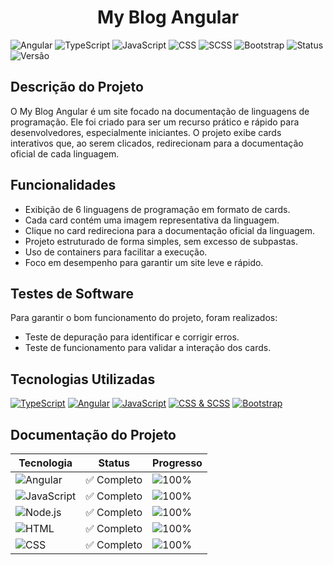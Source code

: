 <h1 align="center">My Blog Angular</h1>


![Angular](https://img.shields.io/badge/Angular-DD0031?style=for-the-badge&logo=angular&logoColor=white)
![TypeScript](https://img.shields.io/badge/TypeScript-007ACC?style=for-the-badge&logo=typescript&logoColor=white)
![JavaScript](https://img.shields.io/badge/JavaScript-F7DF1E?style=for-the-badge&logo=javascript&logoColor=black)
![CSS](https://img.shields.io/badge/CSS-1572B6?style=for-the-badge&logo=css3&logoColor=white)
![SCSS](https://img.shields.io/badge/SCSS-CC6699?style=for-the-badge&logo=sass&logoColor=white)
![Bootstrap](https://img.shields.io/badge/Bootstrap-7952B3?style=for-the-badge&logo=bootstrap&logoColor=white)
![Status](https://img.shields.io/badge/Status-Ativo-brightgreen?style=for-the-badge)
![Versão](https://img.shields.io/badge/Versão-1.0-blue?style=for-the-badge)

## Descrição do Projeto

O My Blog Angular é um site focado na documentação de linguagens de programação. Ele foi criado para ser um recurso prático e rápido para desenvolvedores, especialmente iniciantes. O projeto exibe cards interativos que, ao serem clicados, redirecionam para a documentação oficial de cada linguagem.

## Funcionalidades

- Exibição de 6 linguagens de programação em formato de cards.
- Cada card contém uma imagem representativa da linguagem.
- Clique no card redireciona para a documentação oficial da linguagem.
- Projeto estruturado de forma simples, sem excesso de subpastas.
- Uso de containers para facilitar a execução.
- Foco em desempenho para garantir um site leve e rápido.

## Testes de Software

Para garantir o bom funcionamento do projeto, foram realizados:
- Teste de depuração para identificar e corrigir erros.
- Teste de funcionamento para validar a interação dos cards.

## Tecnologias Utilizadas

[![TypeScript](https://img.shields.io/badge/TypeScript-⚡%20Tipagem%20Forte-007ACC?style=flat-square&logo=typescript&logoColor=white)](https://www.typescriptlang.org/)
[![Angular](https://img.shields.io/badge/Angular-🔥%20Framework%20Poderoso-DD0031?style=flat-square&logo=angular&logoColor=white)](https://angular.io/)
[![JavaScript](https://img.shields.io/badge/JavaScript-✨%20Dinamismo%20Web-F7DF1E?style=flat-square&logo=javascript&logoColor=black)](https://developer.mozilla.org/en-US/docs/Web/JavaScript)
[![CSS & SCSS](https://img.shields.io/badge/CSS%20&%20SCSS-🎨%20Estilização%20Avançada-CC6699?style=flat-square&logo=sass&logoColor=white)](https://sass-lang.com/)
[![Bootstrap](https://img.shields.io/badge/Bootstrap-📱%20Responsividade%20Garantida-7952B3?style=flat-square&logo=bootstrap&logoColor=white)](https://getbootstrap.com/)

## Documentação do Projeto

| Tecnologia | Status | Progresso |
|------------|--------|-----------|
| ![Angular](https://img.shields.io/badge/Angular-DD0031?style=flat-square&logo=angular&logoColor=white) | ✅ Completo | ![100%](https://progress-bar.dev/100) |
| ![JavaScript](https://img.shields.io/badge/JavaScript-F7DF1E?style=flat-square&logo=javascript&logoColor=black) | ✅ Completo | ![100%](https://progress-bar.dev/100) |
| ![Node.js](https://img.shields.io/badge/Node.js-339933?style=flat-square&logo=nodedotjs&logoColor=white) | ✅ Completo | ![100%](https://progress-bar.dev/100) |
| ![HTML](https://img.shields.io/badge/HTML-E34F26?style=flat-square&logo=html5&logoColor=white) | ✅ Completo | ![100%](https://progress-bar.dev/100) |
| ![CSS](https://img.shields.io/badge/CSS-1572B6?style=flat-square&logo=css3&logoColor=white) | ✅ Completo | ![100%](https://progress-bar.dev/100) |